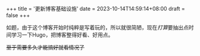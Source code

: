 +++
title = '更新博客基础设施'
date = 2023-10-14T14:59:14+08:00
draft = false
+++

如题，由于这个博客开始时纯粹是写着玩的，所以就很简陋，现在*打算*要抽出点时间学习一下Hugo，把博客整得好看、好用点。

~~至于需要多久才能搞好就看情况了~~
